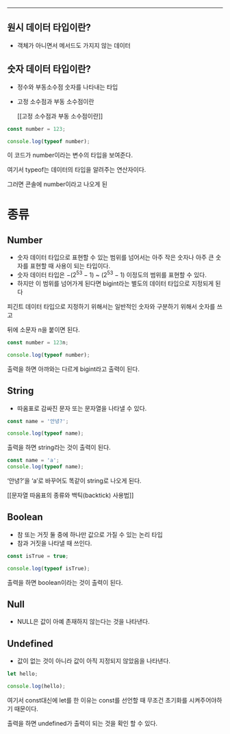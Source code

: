 

---
## 원시 데이터 타입이란?

- 객체가 아니면서 메서드도 가지지 않는 데이터

## 숫자 데이터 타입이란?

- 정수와 부동소수점 숫자를 나타내는 타입
    
- 고정 소수점과 부동 소수점이란
    
   [[고정  소수점과 부동 소수점이란]]
    

```jsx
const number = 123;

console.log(typeof number);
```

이 코드가 number이라는 변수의 타입을 보여준다.

여기서 typeof는 데이터의 타입을 알려주는 연산자이다.

그러면 콘솔에 number이라고 나오게 된

# 종류

## Number

- 숫자 데이터 타입으로 표현할 수 있는 범위를 넘어서는 아주 작은 숫자나 아주 큰 숫자를 표현할 때 사용이 되는 타입이다.
- 숫자 데이터 타입은 $-(2^{53}-1)$ ~ $(2^{53}-1)$ 이정도의 범위를 표현할 수 있다.
- 하지만 이 범위를 넘어가게 된다면 bigint라는 별도의 데이터 타입으로 지정되게 된다

피긴트 데이터 타입으로 지정하기 위해서는 일반적인 숫자와 구분하기 위해서 숫자를 쓰고

뒤에 소문자 n을 붙이면 된다.

```jsx
const number = 123n;

console.log(typeof number);
```


출력을 하면 아까와는 다르게 bigint라고 출력이 된다.

## String

- 따옴표로 감싸진 문자 또는 문자열을 나타낼 수 있다.

```jsx
const name = '안녕?';

console.log(typeof name);
```


출력을 하면 string라는 것이 출력이 된다.


```jsx
const name = 'a';
console.log(typeof name);
```

‘안녕?’을 ‘a’로 바꾸어도 똑같이 string로 나오게 된다.

[[문자열 따옴표의 종류와 백틱(backtick) 사용법]]

## Boolean

- 참 또는 거짓 둘 중에 하나만 값으로 가질 수 있는 논리 타입
- 참과 거짓을 나타낼 때 쓰인다.

```jsx
const isTrue = true;

console.log(typeof isTrue);
```


출력을 하면 boolean이라는 것이 출력이 된다.

## Null

- NULL은 값이 아예 존재하지 않는다는 것을 나타낸다.

## Undefined

- 값이 없는 것이 아니라 값이 아직 지정되지 않았음을 나타낸다.

```jsx
let hello;

console.log(hello);
```

여기서 const대신에 let를 한 이유는 const를 선언할 때 무조건 초기화를 시켜주어야하기 때문이다.

출력을 하면 undefined가 출력이 되는 것을 확인 할 수 있다.